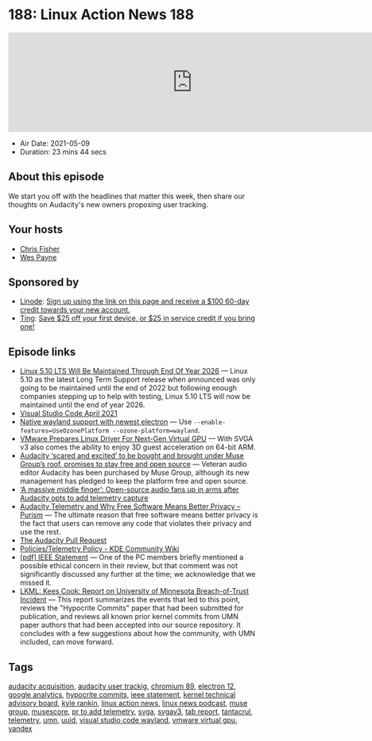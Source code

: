 # 188: Linux Action News 188

<iframe src="https://player.fireside.fm/v2/DAcK9LdX+-XD6nhzD?theme=dark" width="740" height="200" frameborder="0" scrolling="no"></iframe>

* Air Date: 2021-05-09
* Duration: 23 mins 44 secs

## About this episode

We start you off with the headlines that matter this week, then share our thoughts on Audacity's new owners proposing user tracking.

## Your hosts
* [Chris Fisher](https://linuxactionnews.com/hosts/chris)
* [Wes Payne](https://linuxactionnews.com/hosts/wes)

## Sponsored by

  * [Linode](http://linode.com/lan): [Sign up using the link on this page and receive a $100 60-day credit towards your new account. ](http://linode.com/lan)
  * [Ting](https://linux.ting.com): [Save $25 off your first device, or $25 in service credit if you bring one!](https://linux.ting.com)



## Episode links

  * [Linux 5.10 LTS Will Be Maintained Through End Of Year 2026](https://www.phoronix.com/scan.php?page=news_item&px=Linux-5.10-LTS-EOL-EOY-2026 "Linux 5.10 LTS Will Be Maintained Through End Of Year 2026") — Linux 5.10 as the latest Long Term Support release when announced was only going to be maintained until the end of 2022 but following enough companies stepping up to help with testing, Linux 5.10 LTS will now be maintained until the end of year 2026. 
  * [Visual Studio Code April 2021](https://code.visualstudio.com/updates/v1_56 "Visual Studio Code April 2021")
  * [Native wayland support with newest electron](https://github.com/microsoft/vscode/issues/109176#issuecomment-732838309 "Native wayland support with newest electron") — Use `--enable-features=UseOzonePlatform --ozone-platform=wayland`.
  * [VMware Prepares Linux Driver For Next-Gen Virtual GPU](https://www.phoronix.com/scan.php?page=news_item&px=VMware-SVGA-v3-Linux-Patches "VMware Prepares Linux Driver For Next-Gen Virtual GPU") — With SVGA v3 also comes the ability to enjoy 3D guest acceleration on 64-bit ARM. 
  * [Audacity ‘scared and excited’ to be bought and brought under Muse Group’s roof, promises to stay free and open source](https://www.theregister.com/2021/05/04/audacity_muse_group/ "Audacity ‘scared and excited’ to be bought and brought under Muse Group’s roof, promises to stay free and open source") — Veteran audio editor Audacity has been purchased by Muse Group, although its new management has pledged to keep the platform free and open source. 
  * [‘A massive middle finger’: Open-source audio fans up in arms after Audacity opts to add telemetry capture](https://www.theregister.com/2021/05/07/audacity_telemetry/ "‘A massive middle finger’: Open-source audio fans up in arms after Audacity opts to add telemetry capture")
  * [Audacity Telemetry and Why Free Software Means Better Privacy – Purism](https://puri.sm/posts/audacity-telemetry-and-why-free-software-means-better-privacy/ "Audacity Telemetry and Why Free Software Means Better Privacy – Purism") — The ultimate reason that free software means better privacy is the fact that users can remove any code that violates their privacy and use the rest. 
  * [The Audacity Pull Request](https://github.com/audacity/audacity/pull/835 "The Audacity Pull Request")
  * [Policies/Telemetry Policy - KDE Community Wiki](https://community.kde.org/Policies/Telemetry_Policy "Policies/Telemetry Policy - KDE Community Wiki")
  * [[pdf] IEEE Statement](https://www.ieee-security.org/TC/SP2021/downloads/2021_PC_Statement.pdf "\[pdf\] IEEE Statement") — One of the PC members briefly mentioned a possible ethical concern in their review, but that comment was not significantly discussed any further at the time; we acknowledge that we missed it. 
  * [LKML: Kees Cook: Report on University of Minnesota Breach-of-Trust Incident](https://lkml.org/lkml/2021/5/5/1244 "LKML: Kees Cook: Report on University of Minnesota Breach-of-Trust Incident") — This report summarizes the events that led to this point, reviews the "Hypocrite Commits" paper that had been submitted for publication, and reviews all known prior kernel commits from UMN paper authors that had been accepted into our source repository. It concludes with a few suggestions about how the community, with UMN included, can move forward.



## Tags

[audacity acquisition](https://linuxactionnews.com/tags/audacity%20acquisition), [audacity user trackig](https://linuxactionnews.com/tags/audacity%20user%20trackig), [chromium 89](https://linuxactionnews.com/tags/chromium%2089), [electron 12](https://linuxactionnews.com/tags/electron%2012), [google analytics](https://linuxactionnews.com/tags/google%20analytics), [hypocrite commits](https://linuxactionnews.com/tags/hypocrite%20commits), [ieee statement](https://linuxactionnews.com/tags/ieee%20statement), [kernel technical advisory board](https://linuxactionnews.com/tags/kernel%20technical%20advisory%20board), [kyle rankin](https://linuxactionnews.com/tags/kyle%20rankin), [linux action news](https://linuxactionnews.com/tags/linux%20action%20news), [linux news podcast](https://linuxactionnews.com/tags/linux%20news%20podcast), [muse group](https://linuxactionnews.com/tags/muse%20group), [musescore](https://linuxactionnews.com/tags/musescore), [pr to add telemetry](https://linuxactionnews.com/tags/pr%20to%20add%20telemetry), [svga](https://linuxactionnews.com/tags/svga), [svgav3](https://linuxactionnews.com/tags/svgav3), [tab report](https://linuxactionnews.com/tags/tab%20report), [tantacrul](https://linuxactionnews.com/tags/tantacrul), [telemetry](https://linuxactionnews.com/tags/telemetry), [umn](https://linuxactionnews.com/tags/umn), [uuid](https://linuxactionnews.com/tags/uuid), [visual studio code wayland](https://linuxactionnews.com/tags/visual%20studio%20code%20wayland), [vmware virtual gpu](https://linuxactionnews.com/tags/vmware%20virtual%20gpu), [yandex](https://linuxactionnews.com/tags/yandex)